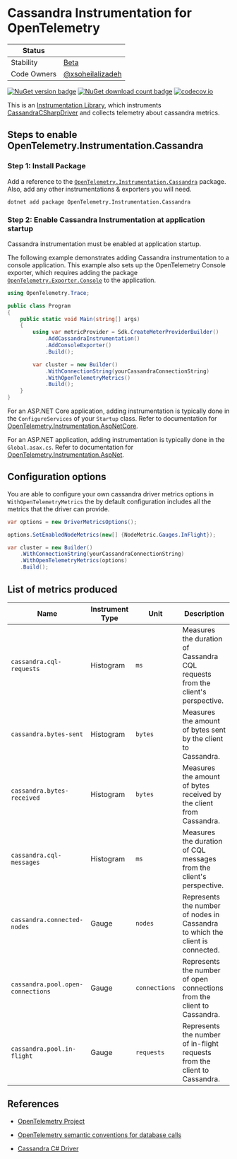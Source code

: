 # Cassandra Instrumentation for OpenTelemetry

| Status        |           |
| ------------- |-----------|
| Stability     |  [Beta](../../README.md#beta)|
| Code Owners   |  [@xsoheilalizadeh](https://github.com/xsoheilalizadeh)|

[![NuGet version badge](https://img.shields.io/nuget/v/OpenTelemetry.Instrumentation.Cassandra)](https://www.nuget.org/packages/OpenTelemetry.Instrumentation.Cassandra)
[![NuGet download count badge](https://img.shields.io/nuget/dt/OpenTelemetry.Instrumentation.Cassandra)](https://www.nuget.org/packages/OpenTelemetry.Instrumentation.Cassandra)
[![codecov.io](https://codecov.io/gh/open-telemetry/opentelemetry-dotnet-contrib/branch/main/graphs/badge.svg?flag=unittests-Instrumentation.Cassandra)](https://app.codecov.io/gh/open-telemetry/opentelemetry-dotnet-contrib?flags[0]=unittests-Instrumentation.Cassandra)

This is an
[Instrumentation Library](https://github.com/open-telemetry/opentelemetry-specification/blob/main/specification/glossary.md#instrumentation-library),
which instruments [CassandraCSharpDriver](https://github.com/datastax/csharp-driver)
and collects telemetry about cassandra metrics.

## Steps to enable OpenTelemetry.Instrumentation.Cassandra

### Step 1: Install Package

Add a reference to the
[`OpenTelemetry.Instrumentation.Cassandra`](https://www.nuget.org/packages/OpenTelemetry.Instrumentation.Cassandra)
package. Also, add any other instrumentations & exporters you will need.

```shell
dotnet add package OpenTelemetry.Instrumentation.Cassandra
```

### Step 2: Enable Cassandra Instrumentation at application startup

Cassandra instrumentation must be enabled at application startup.

The following example demonstrates adding Cassandra instrumentation to a
console application. This example also sets up the OpenTelemetry Console
exporter, which requires adding the package
[`OpenTelemetry.Exporter.Console`](https://www.nuget.org/packages/OpenTelemetry.Exporter.Console)
to the application.

```csharp
using OpenTelemetry.Trace;

public class Program
{
    public static void Main(string[] args)
    {
        using var metricProvider = Sdk.CreateMeterProviderBuilder()
            .AddCassandraInstrumentation()
            .AddConsoleExporter()
            .Build();

        var cluster = new Builder()
            .WithConnectionString(yourCassandraConnectionString)
            .WithOpenTelemetryMetrics()
            .Build();
    }
}
```

For an ASP.NET Core application, adding instrumentation is typically done in
the `ConfigureServices` of your `Startup` class. Refer to documentation for
[OpenTelemetry.Instrumentation.AspNetCore](https://github.com/open-telemetry/opentelemetry-dotnet/blob/main/src/OpenTelemetry.Instrumentation.AspNetCore/README.md).

For an ASP.NET application, adding instrumentation is typically done in the
`Global.asax.cs`. Refer to documentation for [OpenTelemetry.Instrumentation.AspNet](../OpenTelemetry.Instrumentation.AspNet/README.md).

## Configuration options

You are able to configure your own cassandra driver metrics options in
`WithOpenTelemetryMetrics` the by default configuration includes all the metrics
 that the driver can provide.

```csharp
var options = new DriverMetricsOptions();

options.SetEnabledNodeMetrics(new[] {NodeMetric.Gauges.InFlight});

var cluster = new Builder()
    .WithConnectionString(yourCassandraConnectionString)
    .WithOpenTelemetryMetrics(options)
    .Build();
```

## List of metrics produced

| Name  | Instrument Type | Unit | Description |
|-------|-----------------|------|-------------|
| `cassandra.cql-requests` | Histogram | `ms` | Measures the duration of Cassandra CQL requests from the client's perspective. |
| `cassandra.bytes-sent` | Histogram | `bytes` | Measures the amount of bytes sent by the client to Cassandra. |
| `cassandra.bytes-received` | Histogram | `bytes` | Measures the amount of bytes received by the client from Cassandra. |
| `cassandra.cql-messages` | Histogram | `ms` | Measures the duration of CQL messages from the client's perspective. |
| `cassandra.connected-nodes` | Gauge | `nodes` | Represents the number of nodes in Cassandra to which the client is connected. |
| `cassandra.pool.open-connections` | Gauge | `connections` | Represents the number of open connections from the client to Cassandra. |
| `cassandra.pool.in-flight` | Gauge | `requests` | Represents the number of in-flight requests from the client to Cassandra. |

## References

* [OpenTelemetry Project](https://opentelemetry.io/)

* [OpenTelemetry semantic conventions for database calls](https://github.com/open-telemetry/opentelemetry-specification/blob/main/specification/trace/semantic_conventions/database.md)

* [Cassandra C# Driver](https://github.com/datastax/csharp-driver)
